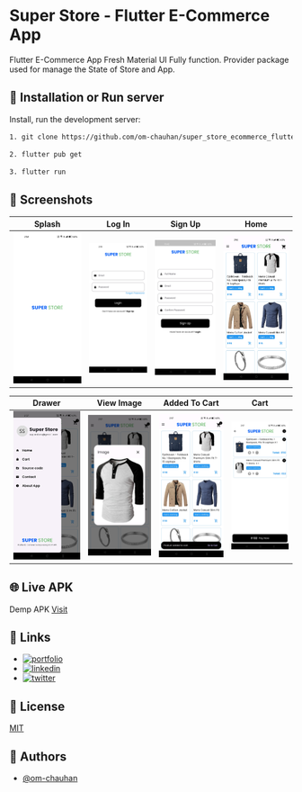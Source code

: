 # Super Store - Flutter E-Commerce App

Flutter E-Commerce App Fresh Material UI Fully function. Provider package used for manage the State of Store and App.

## 🚀 Installation or Run server

Install, run the development server:

```bash
1. git clone https://github.com/om-chauhan/super_store_ecommerce_flutter.git
```
```bash
2. flutter pub get
```
```bash
3. flutter run
```


## 👤 Screenshots


| Splash                            | Log In                           | Sign Up                             | Home                          |
| --------------------------------- | -------------------------------- | ----------------------------------- | ----------------------------- |
| ![Splash](/screenshot/splash.jpg) | ![Log In](/screenshot/login.jpg) | ![Sign Up](/screenshot/sign-up.jpg) | ![Home](/screenshot/home.jpg) |

| Drawer                            | View Image                                | Added To Cart                                   | Cart                          |
| --------------------------------- | ----------------------------------------- | ----------------------------------------------- | ----------------------------- |
| ![Drawer](/screenshot/drawer.jpg) | ![View Image](/screenshot/view-image.jpg) | ![Added to cart](/screenshot/added-to-cart.jpg) | ![Cart](/screenshot/cart.jpg) |
<!--![App Screenshot](/screenshot/Screenshot_1.png)-->

## 🌐 Live APK

Demp APK [Visit](https://github.com/om-chauhan/Super-Store-Ecommerce-App-using-REST-Api-in-Flutter/releases/download/1.0.0%2B1/app-debug.apk)

## 🔗 Links

- [![portfolio](https://img.shields.io/badge/my_portfolio-000?style=for-the-badge&logo=ko-fi&logoColor=white)](https://om-chauhan.co.in)
- [![linkedin](https://img.shields.io/badge/linkedin-0A66C2?style=for-the-badge&logo=linkedin&logoColor=white)](https://www.linkedin.com/in/omprakash-chauhan/)
- [![twitter](https://img.shields.io/badge/twitter-1DA1F2?style=for-the-badge&logo=twitter&logoColor=white)](https://twitter.com/_Omi_Op)

## 🔑 License

[MIT](/LICENCE)

## 👤 Authors

- [@om-chauhan](https://github.com/om-chauhan)
